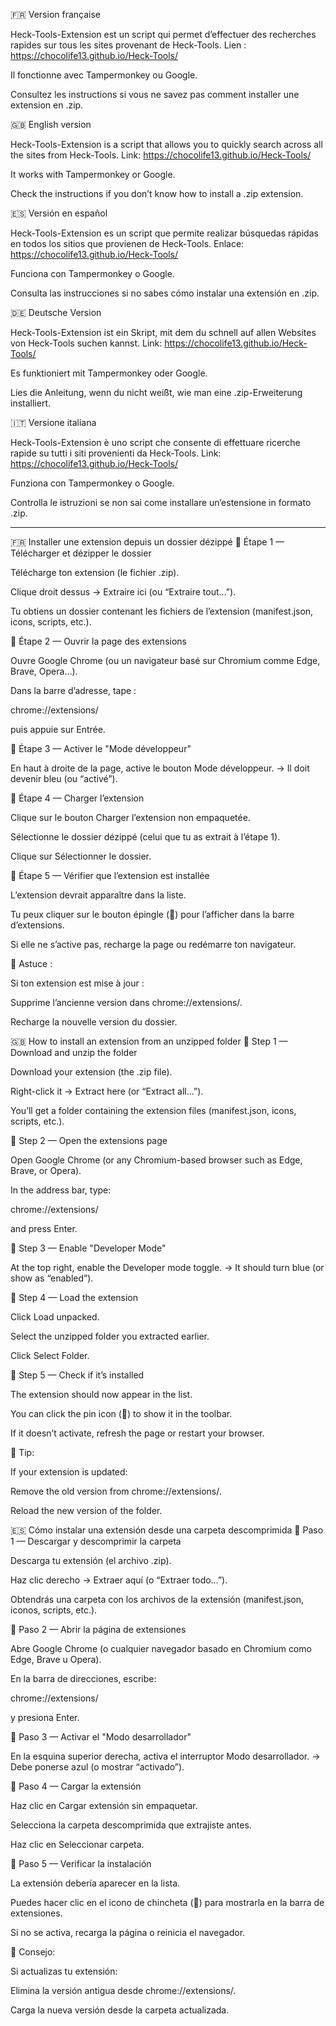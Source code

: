 🇫🇷 Version française

Heck-Tools-Extension est un script qui permet d’effectuer des recherches rapides sur tous les sites provenant de Heck-Tools.
Lien : https://chocolife13.github.io/Heck-Tools/

Il fonctionne avec Tampermonkey ou Google.

Consultez les instructions si vous ne savez pas comment installer une extension en .zip.

🇬🇧 English version

Heck-Tools-Extension is a script that allows you to quickly search across all the sites from Heck-Tools.
Link: https://chocolife13.github.io/Heck-Tools/

It works with Tampermonkey or Google.

Check the instructions if you don’t know how to install a .zip extension.

🇪🇸 Versión en español

Heck-Tools-Extension es un script que permite realizar búsquedas rápidas en todos los sitios que provienen de Heck-Tools.
Enlace: https://chocolife13.github.io/Heck-Tools/

Funciona con Tampermonkey o Google.

Consulta las instrucciones si no sabes cómo instalar una extensión en .zip.

🇩🇪 Deutsche Version

Heck-Tools-Extension ist ein Skript, mit dem du schnell auf allen Websites von Heck-Tools suchen kannst.
Link: https://chocolife13.github.io/Heck-Tools/

Es funktioniert mit Tampermonkey oder Google.

Lies die Anleitung, wenn du nicht weißt, wie man eine .zip-Erweiterung installiert.

🇮🇹 Versione italiana

Heck-Tools-Extension è uno script che consente di effettuare ricerche rapide su tutti i siti provenienti da Heck-Tools.
Link: https://chocolife13.github.io/Heck-Tools/

Funziona con Tampermonkey o Google.

Controlla le istruzioni se non sai come installare un’estensione in formato .zip.

---------------------------------------------------------------------------------------------------------------------------------------------------------------------------------------------------------------------


🇫🇷 Installer une extension depuis un dossier dézippé
🔹 Étape 1 — Télécharger et dézipper le dossier

Télécharge ton extension (le fichier .zip).

Clique droit dessus → Extraire ici (ou “Extraire tout…”).

Tu obtiens un dossier contenant les fichiers de l’extension (manifest.json, icons, scripts, etc.).

🔹 Étape 2 — Ouvrir la page des extensions

Ouvre Google Chrome (ou un navigateur basé sur Chromium comme Edge, Brave, Opera…).

Dans la barre d’adresse, tape :

chrome://extensions/


puis appuie sur Entrée.

🔹 Étape 3 — Activer le "Mode développeur"

En haut à droite de la page, active le bouton Mode développeur.
→ Il doit devenir bleu (ou “activé”).

🔹 Étape 4 — Charger l’extension

Clique sur le bouton Charger l’extension non empaquetée.

Sélectionne le dossier dézippé (celui que tu as extrait à l’étape 1).

Clique sur Sélectionner le dossier.

🔹 Étape 5 — Vérifier que l’extension est installée

L’extension devrait apparaître dans la liste.

Tu peux cliquer sur le bouton épingle (🔖) pour l’afficher dans la barre d’extensions.

Si elle ne s’active pas, recharge la page ou redémarre ton navigateur.

🧠 Astuce :

Si ton extension est mise à jour :

Supprime l’ancienne version dans chrome://extensions/.

Recharge la nouvelle version du dossier.

🇬🇧 How to install an extension from an unzipped folder
🔹 Step 1 — Download and unzip the folder

Download your extension (the .zip file).

Right-click it → Extract here (or “Extract all…”).

You’ll get a folder containing the extension files (manifest.json, icons, scripts, etc.).

🔹 Step 2 — Open the extensions page

Open Google Chrome (or any Chromium-based browser such as Edge, Brave, or Opera).

In the address bar, type:

chrome://extensions/


and press Enter.

🔹 Step 3 — Enable "Developer Mode"

At the top right, enable the Developer mode toggle.
→ It should turn blue (or show as “enabled”).

🔹 Step 4 — Load the extension

Click Load unpacked.

Select the unzipped folder you extracted earlier.

Click Select Folder.

🔹 Step 5 — Check if it’s installed

The extension should now appear in the list.

You can click the pin icon (🔖) to show it in the toolbar.

If it doesn’t activate, refresh the page or restart your browser.

🧠 Tip:

If your extension is updated:

Remove the old version from chrome://extensions/.

Reload the new version of the folder.

🇪🇸 Cómo instalar una extensión desde una carpeta descomprimida
🔹 Paso 1 — Descargar y descomprimir la carpeta

Descarga tu extensión (el archivo .zip).

Haz clic derecho → Extraer aquí (o “Extraer todo…”).

Obtendrás una carpeta con los archivos de la extensión (manifest.json, iconos, scripts, etc.).

🔹 Paso 2 — Abrir la página de extensiones

Abre Google Chrome (o cualquier navegador basado en Chromium como Edge, Brave u Opera).

En la barra de direcciones, escribe:

chrome://extensions/


y presiona Enter.

🔹 Paso 3 — Activar el "Modo desarrollador"

En la esquina superior derecha, activa el interruptor Modo desarrollador.
→ Debe ponerse azul (o mostrar “activado”).

🔹 Paso 4 — Cargar la extensión

Haz clic en Cargar extensión sin empaquetar.

Selecciona la carpeta descomprimida que extrajiste antes.

Haz clic en Seleccionar carpeta.

🔹 Paso 5 — Verificar la instalación

La extensión debería aparecer en la lista.

Puedes hacer clic en el icono de chincheta (🔖) para mostrarla en la barra de extensiones.

Si no se activa, recarga la página o reinicia el navegador.

🧠 Consejo:

Si actualizas tu extensión:

Elimina la versión antigua desde chrome://extensions/.

Carga la nueva versión desde la carpeta actualizada.
